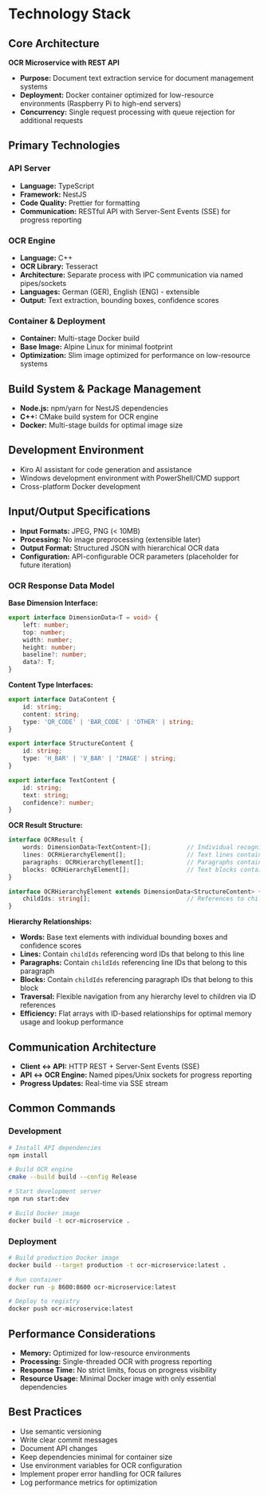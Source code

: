 # Technology Stack

## Core Architecture

**OCR Microservice with REST API**

- **Purpose:** Document text extraction service for document management systems
- **Deployment:** Docker container optimized for low-resource environments (Raspberry Pi to high-end servers)
- **Concurrency:** Single request processing with queue rejection for additional requests

## Primary Technologies

### API Server

- **Language:** TypeScript
- **Framework:** NestJS
- **Code Quality:** Prettier for formatting
- **Communication:** RESTful API with Server-Sent Events (SSE) for progress reporting

### OCR Engine

- **Language:** C++
- **OCR Library:** Tesseract
- **Architecture:** Separate process with IPC communication via named pipes/sockets
- **Languages:** German (GER), English (ENG) - extensible
- **Output:** Text extraction, bounding boxes, confidence scores

### Container & Deployment

- **Container:** Multi-stage Docker build
- **Base Image:** Alpine Linux for minimal footprint
- **Optimization:** Slim image optimized for performance on low-resource systems

## Build System & Package Management

- **Node.js:** npm/yarn for NestJS dependencies
- **C++:** CMake build system for OCR engine
- **Docker:** Multi-stage builds for optimal image size

## Development Environment

- Kiro AI assistant for code generation and assistance
- Windows development environment with PowerShell/CMD support
- Cross-platform Docker development

## Input/Output Specifications

- **Input Formats:** JPEG, PNG (< 10MB)
- **Processing:** No image preprocessing (extensible later)
- **Output Format:** Structured JSON with hierarchical OCR data
- **Configuration:** API-configurable OCR parameters (placeholder for future iteration)

### OCR Response Data Model

**Base Dimension Interface:**
```typescript
export interface DimensionData<T = void> {
    left: number;
    top: number;
    width: number;
    height: number;
    baseline?: number;
    data?: T;
}
```

**Content Type Interfaces:**
```typescript
export interface DataContent {
    id: string;
    content: string;
    type: 'QR_CODE' | 'BAR_CODE' | 'OTHER' | string;
}

export interface StructureContent {
    id: string;
    type: 'H_BAR' | 'V_BAR' | 'IMAGE' | string;
}

export interface TextContent {
    id: string;
    text: string;
    confidence?: number;
}
```

**OCR Result Structure:**
```typescript
interface OCRResult {
    words: DimensionData<TextContent>[];          // Individual recognized words
    lines: OCRHierarchyElement[];                 // Text lines containing words
    paragraphs: OCRHierarchyElement[];            // Paragraphs containing lines
    blocks: OCRHierarchyElement[];                // Text blocks containing paragraphs
}

interface OCRHierarchyElement extends DimensionData<StructureContent> {
    childIds: string[];                           // References to child element IDs
}
```

**Hierarchy Relationships:**
- **Words:** Base text elements with individual bounding boxes and confidence scores
- **Lines:** Contain `childIds` referencing word IDs that belong to this line
- **Paragraphs:** Contain `childIds` referencing line IDs that belong to this paragraph  
- **Blocks:** Contain `childIds` referencing paragraph IDs that belong to this block
- **Traversal:** Flexible navigation from any hierarchy level to children via ID references
- **Efficiency:** Flat arrays with ID-based relationships for optimal memory usage and lookup performance

## Communication Architecture

- **Client ↔ API:** HTTP REST + Server-Sent Events (SSE)
- **API ↔ OCR Engine:** Named pipes/Unix sockets for progress reporting
- **Progress Updates:** Real-time via SSE stream

## Common Commands

### Development

```bash
# Install API dependencies
npm install

# Build OCR engine
cmake --build build --config Release

# Start development server
npm run start:dev

# Build Docker image
docker build -t ocr-microservice .
```

### Deployment

```bash
# Build production Docker image
docker build --target production -t ocr-microservice:latest .

# Run container
docker run -p 8600:8600 ocr-microservice:latest

# Deploy to registry
docker push ocr-microservice:latest
```

## Performance Considerations

- **Memory:** Optimized for low-resource environments
- **Processing:** Single-threaded OCR with progress reporting
- **Response Time:** No strict limits, focus on progress visibility
- **Resource Usage:** Minimal Docker image with only essential dependencies

## Best Practices

- Use semantic versioning
- Write clear commit messages
- Document API changes
- Keep dependencies minimal for container size
- Use environment variables for OCR configuration
- Implement proper error handling for OCR failures
- Log performance metrics for optimization
